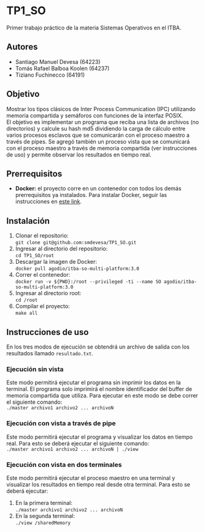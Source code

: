 # TP1_SO

Primer trabajo práctico de la materia Sistemas Operativos en el ITBA.

## Autores

- Santiago Manuel Devesa (64223)
- Tomás Rafael Balboa Koolen (64237)
- Tiziano Fuchinecco (64191)

## Objetivo

Mostrar los tipos clásicos de Inter Process Communication (IPC) utilizando
memoria compartida y semáforos con funciones de la interfaz POSIX. <br>
El objetivo es implementar un programa que reciba una lista de archivos (no directorios)
y calcule su hash md5 dividiendo la carga de cálculo entre varios procesos esclavos que se
comunicarán con el proceso maestro a través de pipes. Se agregó también un proceso vista que
se comunicará con el proceso maestro a través de memoria compartida (ver instrucciones de uso) y permite
observar los resultados en tiempo real.

## Prerrequisitos

- **Docker:** el proyecto corre en un contenedor con todos los demás prerrequisitos ya instalados. Para instalar Docker, seguir las instrucciones en [este link](https://docs.docker.com/get-docker/).

## Instalación

1. Clonar el repositorio: <br> `git clone git@github.com:smdevesa/TP1_SO.git`
2. Ingresar al directorio del repositorio: <br> `cd TP1_SO/root`
3. Descargar la imagen de Docker: <br> `docker pull agodio/itba-so-multi-platform:3.0`
4. Correr el contenedor: <br> `docker run -v ${PWD}:/root --privileged -ti --name SO agodio/itba-so-multi-platform:3.0`
5. Ingresar al directorio root: <br> `cd /root`
6. Compilar el proyecto: <br> `make all`

## Instrucciones de uso

En los tres modos de ejecución se obtendrá un archivo de salida con los resultados llamado `resultado.txt`.

### Ejecución sin vista
Este modo permitirá ejecutar el programa sin imprimir los datos en la terminal. El programa solo
imprimirá el nombre identificador del buffer de memoria compartida que utiliza.
Para ejecutar en este modo se debe correr el siguiente comando: <br>
`./master archivo1 archivo2 ... archivoN`

### Ejecución con vista a través de pipe
Este modo permitirá ejecutar el programa y visualizar los datos en tiempo real. Para esto se
deberá ejecutar el siguiente comando: <br>
`./master archivo1 archivo2 ... archivoN | ./view`

### Ejecución con vista en dos terminales
Este modo permitirá ejecutar el proceso maestro en una terminal y visualizar
los resultados en tiempo real desde otra terminal. Para esto se deberá ejecutar: <br>
1. En la primera terminal: <br>
`./master archivo1 archivo2 ... archivoN`
2. En la segunda terminal: <br>
`./view /sharedMemory`



